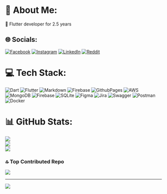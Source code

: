 # 💫 About Me:
🔭 Flutter developer for 2.5 years<br>


## 🌐 Socials:
[![Facebook](https://img.shields.io/badge/Facebook-%231877F2.svg?logo=Facebook&logoColor=white)](https://facebook.com/evaranshark) [![Instagram](https://img.shields.io/badge/Instagram-%23E4405F.svg?logo=Instagram&logoColor=white)](https://instagram.com/evaranshark) [![LinkedIn](https://img.shields.io/badge/LinkedIn-%230077B5.svg?logo=linkedin&logoColor=white)](https://linkedin.com/in/evaranshark) [![Reddit](https://img.shields.io/badge/Reddit-%23FF4500.svg?logo=Reddit&logoColor=white)](https://reddit.com/user/EvaraN) 

# 💻 Tech Stack:
![Dart](https://img.shields.io/badge/dart-%230175C2.svg?style=for-the-badge&logo=dart&logoColor=white) ![Flutter](https://img.shields.io/badge/Flutter-%2302569B.svg?style=for-the-badge&logo=Flutter&logoColor=white) ![Markdown](https://img.shields.io/badge/markdown-%23000000.svg?style=for-the-badge&logo=markdown&logoColor=white) ![Firebase](https://img.shields.io/badge/firebase-%23039BE5.svg?style=for-the-badge&logo=firebase) ![GithubPages](https://img.shields.io/badge/github%20pages-121013?style=for-the-badge&logo=github&logoColor=white) ![AWS](https://img.shields.io/badge/AWS-%23FF9900.svg?style=for-the-badge&logo=amazon-aws&logoColor=white) ![MongoDB](https://img.shields.io/badge/MongoDB-%234ea94b.svg?style=for-the-badge&logo=mongodb&logoColor=white) ![Firebase](https://img.shields.io/badge/Firebase-039BE5?style=for-the-badge&logo=Firebase&logoColor=white) ![SQLite](https://img.shields.io/badge/sqlite-%2307405e.svg?style=for-the-badge&logo=sqlite&logoColor=white) ![Figma](https://img.shields.io/badge/figma-%23F24E1E.svg?style=for-the-badge&logo=figma&logoColor=white) ![Jira](https://img.shields.io/badge/jira-%230A0FFF.svg?style=for-the-badge&logo=jira&logoColor=white) ![Swagger](https://img.shields.io/badge/-Swagger-%23Clojure?style=for-the-badge&logo=swagger&logoColor=white) ![Postman](https://img.shields.io/badge/Postman-FF6C37?style=for-the-badge&logo=postman&logoColor=white) ![Docker](https://img.shields.io/badge/docker-%230db7ed.svg?style=for-the-badge&logo=docker&logoColor=white)
# 📊 GitHub Stats:
![](https://github-readme-stats.vercel.app/api?username=evaranshark&theme=dracula&hide_border=false&include_all_commits=false&count_private=true)<br/>
![](https://github-readme-streak-stats.herokuapp.com/?user=evaranshark&theme=dracula&hide_border=false)<br/>
![](https://github-readme-stats.vercel.app/api/top-langs/?username=evaranshark&theme=dracula&hide_border=false&include_all_commits=false&count_private=true&layout=compact)

### 🔝 Top Contributed Repo
![](https://github-contributor-stats.vercel.app/api?username=evaranshark&limit=5&theme=dark&combine_all_yearly_contributions=true)

---
[![](https://visitcount.itsvg.in/api?id=evaranshark&icon=0&color=0)](https://visitcount.itsvg.in)

<!-- Proudly created with GPRM ( https://gprm.itsvg.in ) -->
